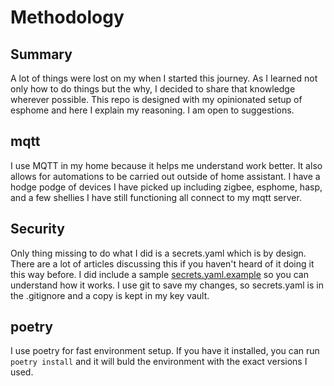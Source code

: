 # Methodology

## Summary

A lot of things were lost on my when I started this journey. As I learned not only how to do things but the why, I decided to share that knowledge wherever possible. This repo is designed with my opinionated setup of esphome and here I explain my reasoning. I am open to suggestions.

## mqtt

I use MQTT in my home because it helps me understand work better. It also allows for automations to be carried out outside of home assistant. I have a hodge podge of devices I have picked up including zigbee, esphome, hasp, and a few shellies I have still functioning all connect to my mqtt server. 

## Security

Only thing missing to do what I did is a secrets.yaml which is by design. There are a lot of articles discussing this if you haven't heard of it doing it this way before. I did include a sample [secrets.yaml.example](../secrets.yaml.example) so you can understand how it works. I use git to save my changes, so secrets.yaml is in the .gitignore and a copy is kept in my key vault. 

## poetry

I use poetry for fast environment setup. If you have it installed, you can run ```poetry install``` and it will buld the environment with the exact versions I used.

